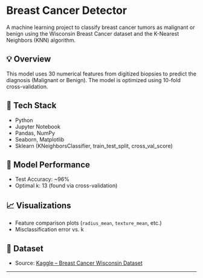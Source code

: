 # Breast Cancer Detector

A machine learning project to classify breast cancer tumors as malignant or benign using the Wisconsin Breast Cancer dataset and the K-Nearest Neighbors (KNN) algorithm.

## 💡 Overview
This model uses 30 numerical features from digitized biopsies to predict the diagnosis (Malignant or Benign). The model is optimized using 10-fold cross-validation.

## 🔧 Tech Stack
- Python
- Jupyter Notebook
- Pandas, NumPy
- Seaborn, Matplotlib
- Sklearn (KNeighborsClassifier, train_test_split, cross_val_score)

## 🎯 Model Performance
- Test Accuracy: ~96%
- Optimal k: 13 (found via cross-validation)

## 📈 Visualizations
- Feature comparison plots (`radius_mean`, `texture_mean`, etc.)
- Misclassification error vs. k

## 📁 Dataset
- Source: [Kaggle – Breast Cancer Wisconsin Dataset](https://www.kaggle.com/datasets/uciml/breast-cancer-wisconsin-data)

---


